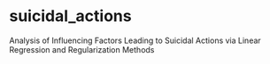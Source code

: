 # suicidal_actions
Analysis of Influencing Factors Leading to Suicidal Actions via Linear Regression and Regularization Methods
